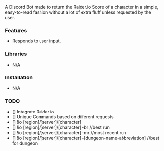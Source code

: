 A Discord Bot made to return the Raider.io Score of a character in a simple, easy-to-read fashion without a lot of extra fluff unless requested by the user.

### Features
* Responds to user input.

### Libraries
* N/A

### Installation
* N/A

### TODO
- [] Integrate Raider.io
- [] 	Unique Commands based on different requests
- [] 	    !io [region]/[server]/[character]
- [] 	    !io [region]/[server]/[character] -br //best run
- [] 	    !io [region]/[server]/[character] -mr //most recent run
- [] 	    !io [region]/[server]/[character] -[dungeon-name-abbreviation] //best for dungeon